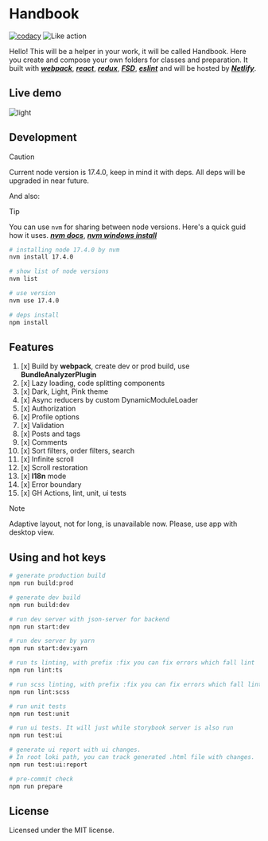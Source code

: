 # **Handbook**

[![codacy](https://img.shields.io/badge/codacy-B-green)](https://app.codacy.com/gh/DenisMatvienko/handbook/dashboard)
![Like action](https://shields.io/github/actions/workflow/status/DenisMatvienko/handbook/main.yml?branch=main&style=flat)

Hello! This will be a helper in your work, it will be called Handbook.
Here you create and compose your own folders for
classes and preparation. It built with
[**_webpack_**](https://webpack.js.org/),
[**_react_**](https://react.dev/),
[**_redux_**](https://redux.js.org/),
[**_FSD_**](https://feature-sliced.design/),
[**_eslint_**](https://eslint.org/)
and will be hosted by [**_Netlify_**](https://netlify.com/).

## Live demo

![light](https://github.com/DenisMatvienko/production-dynamic-line/blob/9e3d68fe472fca4a9633795c8412923eca2acb33/src/shared/assets/readme-preview/preview-github@light.png.png)

## Development

> [!CAUTION]
> Current node version is 17.4.0, keep in
> mind it with deps. All deps will be upgraded in near future.

And also:

> [!TIP]
> You can use `nvm` for sharing between node versions.
> Here's a quick guid how it uses.
> [**_nvm docs_**](https://github.com/coreybutler/nvm-windows),
> [**_nvm windows install_**](https://github.com/coreybutler/nvm-windows/releases)

```bash
# installing node 17.4.0 by nvm
nvm install 17.4.0

# show list of node versions
nvm list

# use version
nvm use 17.4.0

# deps install
npm install
```

## Features

1. [x] Build by **webpack**, create dev or prod build, use **BundleAnalyzerPlugin**
2. [x] Lazy loading, code splitting components
3. [x] Dark, Light, Pink theme
4. [x] Async reducers by custom DynamicModuleLoader
5. [x] Authorization
6. [x] Profile options
7. [x] Validation
8. [x] Posts and tags
9. [x] Comments
10. [x] Sort filters, order filters, search
11. [x] Infinite scroll
12. [x] Scroll restoration
13. [x] **I18n** mode
14. [x] Error boundary
15. [x] GH Actions, lint, unit, ui tests

> [!NOTE]
> Adaptive layout, not for long, is unavailable now.
> Please, use app with desktop view.

## Using and hot keys

```bash
# generate production build
npm run build:prod

# generate dev build
npm run build:dev

# run dev server with json-server for backend
npm run start:dev

# run dev server by yarn
npm run start:dev:yarn

# run ts linting, with prefix :fix you can fix errors which fall lint
npm run lint:ts

# run scss linting, with prefix :fix you can fix errors which fall lint
npm run lint:scss

# run unit tests
npm run test:unit

# run ui tests. It will just while storybook server is also run
npm run test:ui

# generate ui report with ui changes.
# In root loki path, you can track generated .html file with changes.
npm run test:ui:report

# pre-commit check
npm run prepare
```

## License

Licensed under the MIT license.
